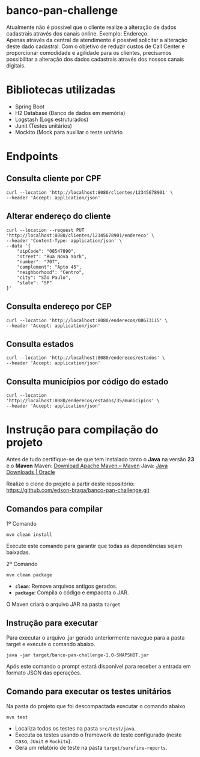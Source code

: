 # banco-pan-challenge

Atualmente não é possível que o cliente realize a alteração de 
dados cadastrais através dos canais online. Exemplo: Endereço.  
Apenas através da central de atendimento é possível solicitar a 
alteração deste dado cadastral. Com o objetivo de reduzir custos de 
Call Center e proporcionar comodidade e agilidade para os clientes, 
precisamos possibilitar a alteração dos dados cadastrais através dos 
nossos canais digitais.

# Bibliotecas utilizadas

 - Spring Boot
 - H2 Database (Banco de dados em memória)
 - Logstash (Logs estruturados)
 - Junit (Testes unitários)
 - Mockito (Mock para auxiliar o teste unitário

# Endpoints

## Consulta cliente por CPF

    curl --location 'http://localhost:8080/clientes/12345678901' \
    --header 'Accept: application/json'

## Alterar endereço do cliente

    curl --location --request PUT 'http://localhost:8080/clientes/12345678901/endereco' \
    --header 'Content-Type: application/json' \
    --data '{
        "zipCode": "08547890",
        "street": "Rua Nova York",
        "number": "707",
        "complement": "Apto 45",
        "neighborhood": "Centro",
        "city": "São Paulo",
        "state": "SP"
    }'

## Consulta endereço por CEP

    curl --location 'http://localhost:8080/enderecos/08673115' \
    --header 'Accept: application/json'

## Consulta estados

    curl --location 'http://localhost:8080/enderecos/estados' \
    --header 'Accept: application/json'

## Consulta municípios por código do estado

    curl --location 'http://localhost:8080/enderecos/estados/35/municipios' \
    --header 'Accept: application/json'

# Instrução para compilação do projeto

Antes de tudo certifique-se de que tem instalado tanto o **Java** na versão **23** e o **Maven**
Maven: [Download Apache Maven – Maven](https://maven.apache.org/download.cgi)
Java: [Java Downloads | Oracle](https://www.oracle.com/java/technologies/downloads/)

Realize o clone do projeto a partir deste repositório: https://github.com/edson-braga/banco-pan-challenge.git

## Comandos para compilar 

1º Comando

    mvn clean install

Execute este comando para garantir que todas as dependências sejam baixadas.

2º Comando


    mvn clean package

-   **`clean`**: Remove arquivos antigos gerados.
-   **`package`**: Compila o código e empacota o JAR.

O Maven criará o arquivo JAR na pasta `target` 


## Instrução para executar 

Para executar o arquivo .jar gerado anteriormente navegue para a pasta target e execute o comando abaixo. 

    java -jar target/banco-pan-challenge-1.0-SNAPSHOT.jar

Após este comando o prompt estará disponível para receber a entrada em formato JSON das operações.

## Comando para executar os testes unitários
Na pasta do projeto que foi descompactada executar o comando abaixo

    mvn test

-   Localiza todos os testes na pasta `src/test/java`.
-   Executa os testes usando o framework de teste configurado (neste caso, `JUnit` e `Mockito`).
-   Gera um relatório de teste na pasta `target/surefire-reports`.
